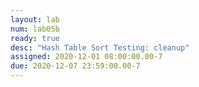 ```yaml
---
layout: lab
num: lab05b
ready: true
desc: "Hash Table Sort Testing: cleanup"
assigned: 2020-12-01 08:00:00.00-7
due: 2020-12-07 23:59:00.00-7
---
```

